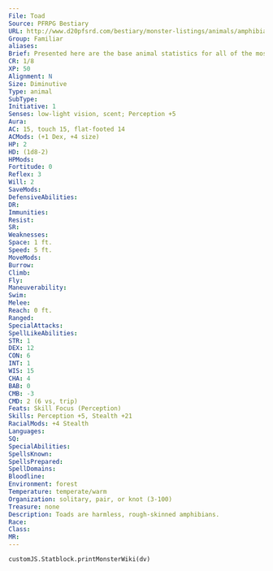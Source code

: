 ```yaml
---
File: Toad
Source: PFRPG Bestiary
URL: http://www.d20pfsrd.com/bestiary/monster-listings/animals/amphibians/toad
Group: Familiar
aliases: 
Brief: Presented here are the base animal statistics for all of the most commonly used familiars-of course, these statistics can also be used for normal animals as well. Small animals like these use Dexterity to modify Climb and Swim checks.
CR: 1/8
XP: 50
Alignment: N
Size: Diminutive
Type: animal
SubType: 
Initiative: 1
Senses: low-light vision, scent; Perception +5
Aura: 
AC: 15, touch 15, flat-footed 14
ACMods: (+1 Dex, +4 size)
HP: 2
HD: (1d8-2)
HPMods: 
Fortitude: 0
Reflex: 3
Will: 2
SaveMods: 
DefensiveAbilities: 
DR: 
Immunities: 
Resist: 
SR: 
Weaknesses: 
Space: 1 ft.
Speed: 5 ft.
MoveMods: 
Burrow: 
Climb: 
Fly: 
Maneuverability: 
Swim: 
Melee: 
Reach: 0 ft.
Ranged: 
SpecialAttacks: 
SpellLikeAbilities: 
STR: 1
DEX: 12
CON: 6
INT: 1
WIS: 15
CHA: 4
BAB: 0
CMB: -3
CMD: 2 (6 vs, trip)
Feats: Skill Focus (Perception)
Skills: Perception +5, Stealth +21
RacialMods: +4 Stealth
Languages: 
SQ: 
SpecialAbilities: 
SpellsKnown: 
SpellsPrepared: 
SpellDomains: 
Bloodline: 
Environment: forest
Temperature: temperate/warm
Organization: solitary, pair, or knot (3-100)
Treasure: none
Description: Toads are harmless, rough-skinned amphibians.
Race: 
Class: 
MR: 
---
```

```dataviewjs
customJS.Statblock.printMonsterWiki(dv)
```
